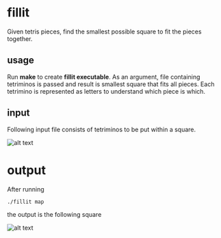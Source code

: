 # fillit
Given tetris pieces, find the smallest possible square to fit the pieces together.
## usage
Run **make** to create **fillit executable**. As an argument, file containing tetriminos is passed and
result is smallest square that fits all pieces. Each tetrimino is represented as letters to understand which piece is which.
## input
Following input file consists of tetriminos to be put within a square.

![alt text](https://i.imgur.com/mWofAVP.png)
# output
After running
```
./fillit map
```
the output is the following square

![alt text](https://i.imgur.com/DHkvJH5.png)
